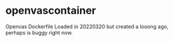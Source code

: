# openvascontainer
Openvas Dockerfile
Loaded in 20220320 but created a looong ago, perhaps is buggy right now.
